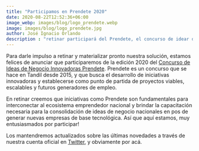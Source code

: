 ```yaml
---
title: "Participamos en Prendete 2020"
date: 2020-08-22T12:52:36+06:00
image_webp: images/blog/logo_prendete.webp
image: images/blog/logo_prendete.jpg
author: José Ignacio Orlando
description : "retinar participará del Prendete, el concurso de idear de negocio innovadoras de Tandil"
---
```


Para darle impulso a retinar y materializar pronto nuestra solución, estamos felices de anunciar que participaremos de la edición 2020 del [Concurso de Ideas de Negocio Innovadoras Prendete](https://www.prendete.com.ar/). Prendete es un concurso que se hace en Tandil desde 2015, y que busca el desarrollo de iniciativas innovadoras y establecerse como punto de partida de proyectos viables, escalables y futuros generadores de empleo.

En retinar creemos que iniciativas como Prendete son fundamentales para interconectar al ecosistema emprendedor nacional y brindar la capacitación necesaria para la consolidación de ideas de negocio nacionales en pos de generar nuevas empresas de base tecnológica. Así que aquí estamos, muy entusiasmados por participar!

Los mantendremos actualizados sobre las últimas novedades a través de nuestra cuenta oficial en [Twitter](https://twitter.com/retinarARG), y obviamente por acá.
